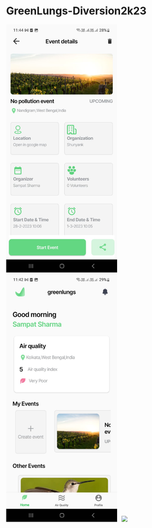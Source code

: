 # GreenLungs-Diversion2k23
<img src="https://github.com/sampatsharma143/GreenLungs-Diversion2k23/blob/6ce006fd0681cc823c997e5c62619467544cab1e/WhatsApp%20Image%202023-02-26%20at%2011.44.32%20AM.jpeg"  width="300" height="auto"> &nbsp;
<img src="https://github.com/sampatsharma143/GreenLungs-Diversion2k23/blob/6ce006fd0681cc823c997e5c62619467544cab1e/WhatsApp%20Image%202023-02-26%20at%2011.43.11%20AM.jpeg"  width="300" height="auto"> &nbsp;
<img src="hhttps://github.com/sampatsharma143/GreenLungs-Diversion2k23/blob/6ce006fd0681cc823c997e5c62619467544cab1e/WhatsApp%20Image%202023-02-26%20at%2011.43.10%20AM.jpeg"  width="300" height="auto"> &nbsp;
